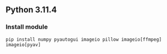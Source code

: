 ## Python 3.11.4
### Install module
```
pip install numpy pyautogui imageio pillow imageio[ffmpeg] imageio[pyav]
```
